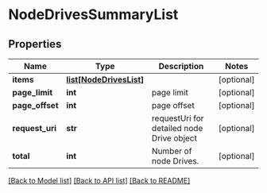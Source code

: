 # NodeDrivesSummaryList

## Properties
Name | Type | Description | Notes
------------ | ------------- | ------------- | -------------
**items** | [**list[NodeDrivesList]**](NodeDrivesList.md) |  | [optional] 
**page_limit** | **int** | page limit | [optional] 
**page_offset** | **int** | page offset | [optional] 
**request_uri** | **str** | requestUri for detailed node Drive object | [optional] 
**total** | **int** | Number of node Drives. | [optional] 

[[Back to Model list]](../README.md#documentation-for-models) [[Back to API list]](../README.md#documentation-for-api-endpoints) [[Back to README]](../README.md)


